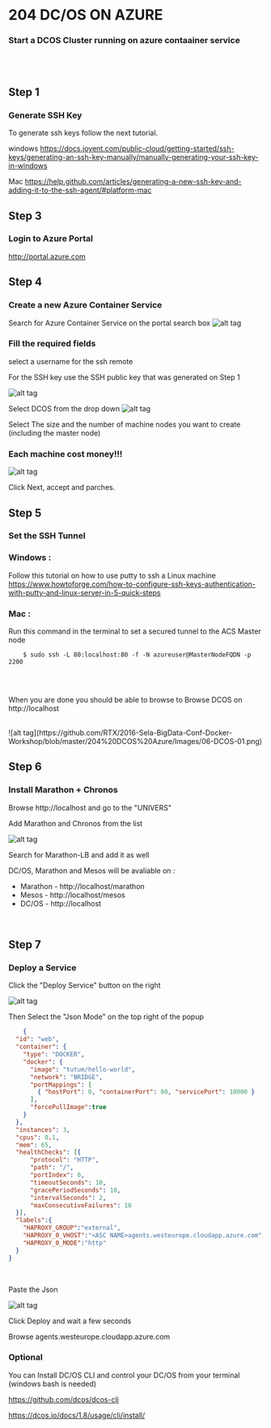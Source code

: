 
# 204 DC/OS ON AZURE

### Start a DCOS Cluster running on azure contaainer service
<br>
<br>


## Step 1
### Generate SSH Key 

To generate ssh keys follow the next tutorial.

windows 
https://docs.joyent.com/public-cloud/getting-started/ssh-keys/generating-an-ssh-key-manually/manually-generating-your-ssh-key-in-windows

Mac 
https://help.github.com/articles/generating-a-new-ssh-key-and-adding-it-to-the-ssh-agent/#platform-mac


## Step 3 
### Login to Azure Portal

http://portal.azure.com


## Step 4
### Create a new Azure Container Service 
 
Search for Azure Container Service on the portal search box 
![alt tag](https://github.com/RTX/2016-Sela-BigData-Conf-Docker-Workshop/blob/master/204%20DCOS%20Azure/Images/01-Search-ACS.png)

### Fill the required fields

select a username for the ssh remote 

For the SSH key use the SSH public key that was generated on Step 1 

![alt tag](https://github.com/RTX/2016-Sela-BigData-Conf-Docker-Workshop/blob/master/204%20DCOS%20Azure/Images/04-Template-01.png)


Select DCOS from the drop down 
![alt tag](https://github.com/RTX/2016-Sela-BigData-Conf-Docker-Workshop/blob/master/204%20DCOS%20Azure/Images/04-Template-02.png)

Select The size and the number of machine nodes you want to create (including the master node)
### Each machine cost money!!!

![alt tag](https://github.com/RTX/2016-Sela-BigData-Conf-Docker-Workshop/blob/master/204%20DCOS%20Azure/Images/04-Template-03.png)

Click Next, accept and parches. 

## Step 5 
### Set the SSH Tunnel 

### Windows :

Follow this tutorial on how to use putty to ssh a Linux machine 
https://www.howtoforge.com/how-to-configure-ssh-keys-authentication-with-putty-and-linux-server-in-5-quick-steps

### Mac :
Run this command in the terminal to set a secured tunnel to the ACS Master node 

```{r, engine='bash', count_lines}
    $ sudo ssh -L 80:localhost:80 -f -N azureuser@MasterNodeFQDN -p 2200
    
```

<br>

When you are done you should be able to browse to 
Browse DCOS on http://localhost

<br>
![alt tag](https://github.com/RTX/2016-Sela-BigData-Conf-Docker-Workshop/blob/master/204%20DCOS%20Azure/Images/06-DCOS-01.png)



## Step 6
### Install Marathon + Chronos

Browse http://localhost and go to the "UNIVERS" 

Add Marathon and Chronos from the list 

![alt tag](https://github.com/RTX/2016-Sela-BigData-Conf-Docker-Workshop/blob/master/204%20DCOS%20Azure/Images/06-DCOS-02.png)

Search for Marathon-LB and add it as well 

DC/OS, Marathon and Mesos will be avaliable on :

* Marathon - http://localhost/marathon
* Mesos - http://localhost/mesos
* DC/OS - http://localhost

<br>


## Step 7
### Deploy a Service 

Click the "Deploy Service" button on the right 

![alt tag](https://github.com/RTX/2016-Sela-BigData-Conf-Docker-Workshop/blob/master/204%20DCOS%20Azure/Images/07-Deploy-Service-01.png)

Then Select the "Json Mode" on the top right of the popup  



```json
    {
  "id": "web",
  "container": {
    "type": "DOCKER",
    "docker": {
      "image": "tutum/hello-world",
      "network": "BRIDGE",
      "portMappings": [
        { "hostPort": 0, "containerPort": 80, "servicePort": 10000 }
      ],
      "forcePullImage":true
    }
  },
  "instances": 3,
  "cpus": 0.1,
  "mem": 65,
  "healthChecks": [{
      "protocol": "HTTP",
      "path": "/",
      "portIndex": 0,
      "timeoutSeconds": 10,
      "gracePeriodSeconds": 10,
      "intervalSeconds": 2,
      "maxConsecutiveFailures": 10
  }],
  "labels":{
    "HAPROXY_GROUP":"external",
    "HAPROXY_0_VHOST":"<ASC NAME>agents.westeurope.cloudapp.azure.com",
    "HAPROXY_0_MODE":"http"
  }
}
```
<br>

Paste the Json

![alt tag](https://github.com/RTX/2016-Sela-BigData-Conf-Docker-Workshop/blob/master/204%20DCOS%20Azure/Images/07-Deploy-Service-02.png)

Click Deploy and wait a few seconds 


Browse  <ASC NAME>agents.westeurope.cloudapp.azure.com 





### Optional
You can Install DC/OS CLI and control your DC/OS from your terminal (windows bash is needed)

https://github.com/dcos/dcos-cli

https://dcos.io/docs/1.8/usage/cli/install/

